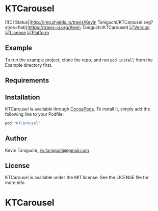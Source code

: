 # KTCarousel

[![CI Status](http://img.shields.io/travis/Kevin Taniguchi/KTCarousel.svg?style=flat)](https://travis-ci.org/Kevin Taniguchi/KTCarousel)
[![Version](https://img.shields.io/cocoapods/v/KTCarousel.svg?style=flat)](http://cocoapods.org/pods/KTCarousel)
[![License](https://img.shields.io/cocoapods/l/KTCarousel.svg?style=flat)](http://cocoapods.org/pods/KTCarousel)
[![Platform](https://img.shields.io/cocoapods/p/KTCarousel.svg?style=flat)](http://cocoapods.org/pods/KTCarousel)

## Example

To run the example project, clone the repo, and run `pod install` from the Example directory first.



## Requirements

## Installation

KTCarousel is available through [CocoaPods](http://cocoapods.org). To install
it, simply add the following line to your Podfile:

```ruby
pod "KTCarousel"
```

## Author

Kevin Taniguchi, kv.taniguchi@gmail.com

## License

KTCarousel is available under the MIT license. See the LICENSE file for more info.
# KTCarousel
